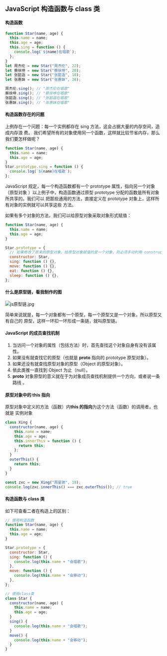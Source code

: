 ## JavaScript 构造函数与 class 类

#### 构造函数

```js
function Star(name, age) {
  this.name = name;
  this.age = age;
  this.sing = function () {
    console.log(`${name}在唱歌`);
  };
}
let 周杰伦 = new Star("周杰伦", 22);
let 蔡徐坤 = new Star("蔡徐坤", 20);
let 张韶涵 = new Star("张韶涵", 18);
let 张惠妹 = new Star("张惠妹", 28);

周杰伦.sing(); // "周杰伦在唱歌"
蔡徐坤.sing(); // "蔡徐坤在唱歌"
张韶涵.sing(); // "张韶涵在唱歌"
张惠妹.sing(); // "张惠妹在唱歌"
```

#### 构造函数存在的问题

上例存在一个问题：每一个实例都存在 sing 方法，这会占据大量的内存空间，造成内存浪
费。 我们希望所有的对象使用同一个函数，这样就比较节省内存，那么我们要怎样做呢？

```js
function Star(name, age) {
  this.name = name;
  this.age = age;
}
Star.prototype.sing = function () {
  console.log(`${name}在唱歌`);
};
```

JavaScript 规定，每一个构造函数都有一个 prototype 属性，指向另一个对象（原型对象
）以上例子中，构造函数通过原型 prototype 分配的函数是所有对象所共享的。我们可以
把那些通用的方法，直接定义在 prototype 对象上，这样所有对象的实例就可以共享这些
方法。

如果有多个对象的方法，我们可以给原型对象采取对象形式赋值：

```js
function Star(name, age) {
  this.name = name;
  this.age = age;
}

Star.prototype = {
  // 如果修改了原来的原型对象，给原型对象赋值的是一个对象，则必须手动利用 constructor 指回原来的构造函数
  constructor: Star,
  sing: function () {},
  move: function () {},
  eat: function () {},
  sleep: function () {},
};
```

#### 什么是原型链，看我制作的图

![js原型链.jpg](https://s2.loli.net/2022/11/03/lCD4PRX21upmxoe.png)

简单来说就是，每一个对象都有一个原型，每一个原型又是一个对象，所以原型又有自己的
原型，这样一环扣一环形成一条链，就叫原型链。

#### JavaScript 的成员查找机制

1. 当访问一个对象的属性（包括方法）时，首先查找这个对象自身有没有该属性。
2. 如果没有就查找它的原型（也就是 **proto** 指向的 prototype 原型对象）。
3. 如果还没有就查找原型对象的原型（Object 的原型对象）。
4. 依此类推一直找到 Object 为止（null）。
5. **proto** 对象原型的意义就在于为对象成员查找机制提供一个方向，或者说一条路线
   。

#### 原型对象中的 this 指向

原型对象中定义的方法（函数）内**this 的指向**为这个方法（函数）的调用者，也就是
实例对象

```js
class Xing {
  constructor(name, age) {
    this.name = name;
    this.age = age;
    this.innerThis = function () {
      return this;
    };
  }
  outerThis() {
    return this;
  }
}

const zxc = new Xing("周星驰", 18);
console.log(zxc.innerThis() === zxc.outerThis()); // true
```

#### 构造函数与 class 类

如下可查看二者在构造上的区别：

```js
// 使用构造函数
function Star(name, age) {
  this.name = name;
  this.age = age;
}

Star.prototype = {
  constructor: Star,
  sing: function () {
    console.log(this.name + "会唱歌");
  },
  move: function () {
    console.log(this.name + "会移动");
  },
};

// 使用class类
class Star {
  constructor(name, age) {
    this.name = name;
    this.age = age;
  }
  sing() {
    console.log(this.name + "会唱歌");
  }
  move() {
    console.log(this.name + "会移动");
  }
}
```
